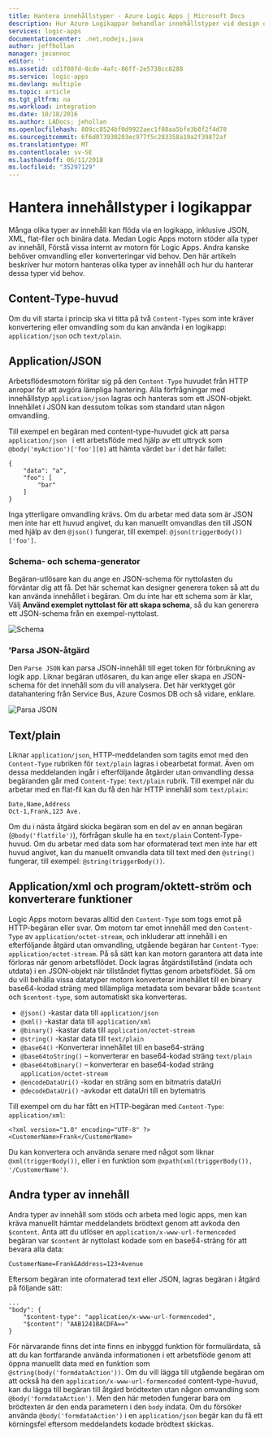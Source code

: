 ```yaml
---
title: Hantera innehållstyper - Azure Logic Apps | Microsoft Docs
description: Hur Azure Logikappar behandlar innehållstyper vid design och körning
services: logic-apps
documentationcenter: .net,nodejs,java
author: jeffhollan
manager: jeconnoc
editor: ''
ms.assetid: cd1f08fd-8cde-4afc-86ff-2e5738cc8288
ms.service: logic-apps
ms.devlang: multiple
ms.topic: article
ms.tgt_pltfrm: na
ms.workload: integration
ms.date: 10/18/2016
ms.author: LADocs; jehollan
ms.openlocfilehash: 809cc8524bf0d9922aec1f88aa5bfe3b8f2f4d78
ms.sourcegitcommit: 6f6d073930203ec977f5c283358a19a2f39872af
ms.translationtype: MT
ms.contentlocale: sv-SE
ms.lasthandoff: 06/11/2018
ms.locfileid: "35297129"
---
```

# <a name="handle-content-types-in-logic-apps"></a>Hantera innehållstyper i logikappar

Många olika typer av innehåll kan flöda via en logikapp, inklusive JSON, XML, flat-filer och binära data. Medan Logic Apps motorn stöder alla typer av innehåll, Förstå vissa internt av motorn för Logic Apps. Andra kanske behöver omvandling eller konverteringar vid behov. Den här artikeln beskriver hur motorn hanteras olika typer av innehåll och hur du hanterar dessa typer vid behov.

## <a name="content-type-header"></a>Content-Type-huvud

Om du vill starta i princip ska vi titta på två `Content-Types` som inte kräver konvertering eller omvandling som du kan använda i en logikapp: `application/json` och `text/plain`.

## <a name="applicationjson"></a>Application/JSON

Arbetsflödesmotorn förlitar sig på den `Content-Type` huvudet från HTTP anropar för att avgöra lämpliga hantering. Alla förfrågningar med innehållstyp `application/json` lagras och hanteras som ett JSON-objekt. Innehållet i JSON kan dessutom tolkas som standard utan någon omvandling. 

Till exempel en begäran med content-type-huvudet gick att parsa `application/json ` i ett arbetsflöde med hjälp av ett uttryck som `@body('myAction')['foo'][0]` att hämta värdet `bar` i det här fallet:

```
{
    "data": "a",
    "foo": [
        "bar"
    ]
}
```

Inga ytterligare omvandling krävs. Om du arbetar med data som är JSON men inte har ett huvud angivet, du kan manuellt omvandlas den till JSON med hjälp av den `@json()` fungerar, till exempel: `@json(triggerBody())['foo']`.

### <a name="schema-and-schema-generator"></a>Schema- och schema-generator

Begäran-utlösare kan du ange en JSON-schema för nyttolasten du förväntar dig att få. Det här schemat kan designer generera token så att du kan använda innehållet i begäran. Om du inte har ett schema som är klar, Välj **Använd exemplet nyttolast för att skapa schema**, så du kan generera ett JSON-schema från en exempel-nyttolast.

![Schema](./media/logic-apps-http-endpoint/manualtrigger.png)

### <a name="parse-json-action"></a>'Parsa JSON-åtgärd

Den `Parse JSON` kan parsa JSON-innehåll till eget token för förbrukning av logik app. Liknar begäran utlösaren, du kan ange eller skapa en JSON-schema för det innehåll som du vill analysera. Det här verktyget gör datahantering från Service Bus, Azure Cosmos DB och så vidare, enklare.

![Parsa JSON](./media/logic-apps-content-type/ParseJSON.png)

## <a name="textplain"></a>Text/plain

Liknar `application/json`, HTTP-meddelanden som tagits emot med den `Content-Type` rubriken för `text/plain` lagras i obearbetat format. Även om dessa meddelanden ingår i efterföljande åtgärder utan omvandling dessa begäranden går med `Content-Type`: `text/plain` rubrik. Till exempel när du arbetar med en flat-fil kan du få den här HTTP innehåll som `text/plain`:

```
Date,Name,Address
Oct-1,Frank,123 Ave.
```

Om du i nästa åtgärd skicka begäran som en del av en annan begäran (`@body('flatfile')`), förfrågan skulle ha en `text/plain` Content-Type-huvud. Om du arbetar med data som har oformaterad text men inte har ett huvud angivet, kan du manuellt omvandla data till text med den `@string()` fungerar, till exempel: `@string(triggerBody())`.

## <a name="applicationxml-and-applicationoctet-stream-and-converter-functions"></a>Application/xml och program/oktett-ström och konverterare funktioner

Logic Apps motorn bevaras alltid den `Content-Type` som togs emot på HTTP-begäran eller svar. Om motorn tar emot innehåll med den `Content-Type` av `application/octet-stream`, och inkluderar att innehåll i en efterföljande åtgärd utan omvandling, utgående begäran har `Content-Type`: `application/octet-stream`. På så sätt kan kan motorn garantera att data inte förloras när genom arbetsflödet. Dock lagras åtgärdstillstånd (indata och utdata) i en JSON-objekt när tillståndet flyttas genom arbetsflödet. Så om du vill behålla vissa datatyper motorn konverterar innehållet till en binary base64-kodad sträng med tillämpliga metadata som bevarar både `$content` och `$content-type`, som automatiskt ska konverteras. 

* `@json()` -kastar data till `application/json`
* `@xml()` -kastar data till `application/xml`
* `@binary()` -kastar data till `application/octet-stream`
* `@string()` -kastar data till `text/plain`
* `@base64()` -Konverterar innehållet till en base64-sträng
* `@base64toString()` – konverterar en base64-kodad sträng `text/plain`
* `@base64toBinary()` – konverterar en base64-kodad sträng `application/octet-stream`
* `@encodeDataUri()` -kodar en sträng som en bitmatris dataUri
* `@decodeDataUri()` -avkodar ett dataUri till en bytematris

Till exempel om du har fått en HTTP-begäran med `Content-Type`: `application/xml`:

```
<?xml version="1.0" encoding="UTF-8" ?>
<CustomerName>Frank</CustomerName>
```

Du kan konvertera och använda senare med något som liknar `@xml(triggerBody())`, eller i en funktion som `@xpath(xml(triggerBody()), '/CustomerName')`.

## <a name="other-content-types"></a>Andra typer av innehåll

Andra typer av innehåll som stöds och arbeta med logic apps, men kan kräva manuellt hämtar meddelandets brödtext genom att avkoda den `$content`. Anta att du utlöser en `application/x-www-url-formencoded` begäran var `$content` är nyttolast kodade som en base64-sträng för att bevara alla data:

```
CustomerName=Frank&Address=123+Avenue
```

Eftersom begäran inte oformaterad text eller JSON, lagras begäran i åtgärd på följande sätt:

```
...
"body": {
    "$content-type": "application/x-www-url-formencoded",
    "$content": "AAB1241BACDFA=="
}
```

För närvarande finns det inte finns en inbyggd funktion för formulärdata, så att du kan fortfarande använda informationen i ett arbetsflöde genom att öppna manuellt data med en funktion som `@string(body('formdataAction'))`. Om du vill lägga till utgående begäran om att också ha den `application/x-www-url-formencoded` content-type-huvud, kan du lägga till begäran till åtgärd brödtexten utan någon omvandling som `@body('formdataAction')`. Men den här metoden fungerar bara om brödtexten är den enda parametern i den `body` indata. Om du försöker använda `@body('formdataAction')` i en `application/json` begär kan du få ett körningsfel eftersom meddelandets kodade brödtext skickas.

